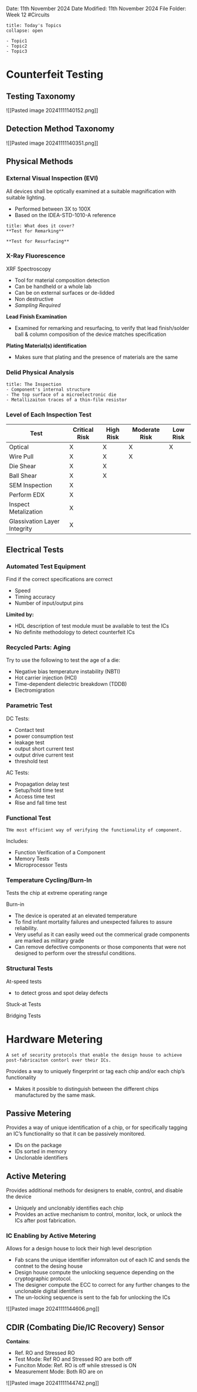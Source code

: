 Date: 11th November 2024
Date Modified: 11th November 2024
File Folder: Week 12
#Circuits

```ad-abstract
title: Today's Topics
collapse: open

- Topic1
- Topic2
- Topic3

```

# Counterfeit Testing

## Testing Taxonomy

![[Pasted image 20241111140152.png]]

## Detection Method Taxonomy

![[Pasted image 20241111140351.png]]

## Physical Methods

### External Visual Inspection (EVI)

All devices shall be optically examined at a suitable magnification with suitable lighting.
- Performed between 3X to 100X
- Based on the IDEA-STD-1010-A reference

```ad-summary
title: What does it cover?
**Test for Remarking**

**Test for Resurfacing**
```

### X-Ray Fluorescence

XRF Spectroscopy
- Tool for material composition detection
- Can be handheld or a whole lab
- Can be on external surfaces or de-lidded
- Non destructive
- *Sampling Required*

**Lead Finish Examination**
- Examined for remarking and resurfacing, to verify that lead finish/solder ball & column composition of the device matches specification

**Plating Material(s) identification**
- Makes sure that plating and the presence of materials are the same

### Delid Physical Analysis

```ad-summary
title: The Inspection
- Component's internal structure
- The top surface of a microelectronic die
- Metallizaiton traces of a thin-film resistor
```

### Level of Each Inspection Test

| Test                         | Critical Risk | High Risk | Moderate Risk | Low Risk |
| ---------------------------- | ------------- | --------- | ------------- | -------- |
| Optical                      | X             | X         | X             | X        |
| Wire Pull                    | X             | X         | X             |          |
| Die Shear                    | X             | X         |               |          |
| Ball Shear                   | X             | X         |               |          |
| SEM Inspection               | X             |           |               |          |
| Perform EDX                  | X             |           |               |          |
| Inspect Metalization         | X             |           |               |          |
| Glassivation Layer Integrity | X             |           |               |          |
## Electrical Tests

### Automated Test Equipment

Find if the correct specifications are correct
- Speed
- Timing accuracy
- Number of input/output pins

**Limited by:**
- HDL description of test module must be available to test the ICs
- No definite methodology to detect counterfeit ICs

### Recycled Parts: Aging

Try to use the following to test the age of a die:
- Negative bias temperature instability (NBTI)
- Hot carrier injection (HCI)
- Time-dependent dielectric breakdown (TDDB)
- Electromigration

### Parametric Test

DC Tests:
- Contact test
- power consumption test
- leakage test
- output short current test
- output drive current test
- threshold test

AC Tests:
- Propagation delay test
- Setup/hold time test
- Access time test
- Rise and fall time test

### Functional Test

```ad-important
THe most efficient way of verifying the functionality of component.
```

Includes:
- Function Verification of a Component
- Memory Tests
- Microprocessor Tests

### Temperature Cycling/Burn-In

Tests the chip at extreme operating range

Burn-in
- The device is operated at an elevated temperature
- To find infant mortality failures and unexpected failures to assure reliability.
- Very useful as it can easily weed out the commerical grade components are marked as military grade
- Can remove defective components or those components that were not designed to perform over the stressful conditions.

### Structural Tests

At-speed tests
- to detect gross and spot delay defects

Stuck-at Tests

Bridging Tests

# Hardware Metering

```ad-summary
A set of security protocols that enable the design house to achieve post-fabricaiton contorl over their ICs.
```

Provides a way to uniquely fingerprint or tag each chip and/or each chip’s functionality
- Makes it possible to distinguish between the different chips manufactured by the same mask.

## Passive Metering

Provides a way of unique identification of a chip, or for specifically tagging an IC’s functionality so that it can be passively monitored.
- IDs on the package
- IDs sorted in memory
- Unclonable identifiers

## Active Metering

Provides additional methods for designers to enable, control, and disable the device
- Uniquely and unclonably identifies each chip
- Provides an active mechanism to control, monitor, lock, or unlock the ICs after post fabrication.

### IC Enabling by Active Metering

Allows for a design house to lock their high level description
- Fab scans the unique identifier infomraiton out of each IC and sends the contnet to the desing house
- Design house compute the unlocking sequence depending on the cryptographic protocol.
- The designer compute the ECC to correct for any further changes to the unclonable digital identifiers
- The un-locking sequence is sent to the fab for unlocking the ICs

![[Pasted image 20241111144606.png]]

## CDIR (Combating Die/IC Recovery) Sensor

**Contains**:
- Ref. RO and Stressed RO
- Test Mode: Ref RO and Stressed RO are both off
- Funciton Mode: Ref. RO is off while stressed is ON
- Measurement Mode: Both RO are on

![[Pasted image 20241111144742.png]]
